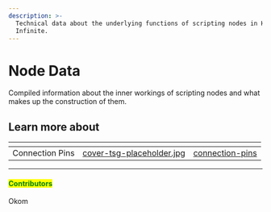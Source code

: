 ```yaml
---
description: >-
  Technical data about the underlying functions of scripting nodes in Halo
  Infinite.
---
```


# Node Data

Compiled information about the inner workings of scripting nodes and what makes up the construction of them.



## Learn more about

<table data-view="cards"><thead><tr><th></th><th data-hidden data-card-cover data-type="files"></th><th data-hidden data-card-target data-type="content-ref"></th></tr></thead><tbody><tr><td>Connection Pins</td><td><a href="../../.gitbook/assets/cover-tsg-placeholder.jpg">cover-tsg-placeholder.jpg</a></td><td><a href="connection-pins/">connection-pins</a></td></tr></tbody></table>



***

#### <mark style="color:green;">Contributors</mark>

Okom
